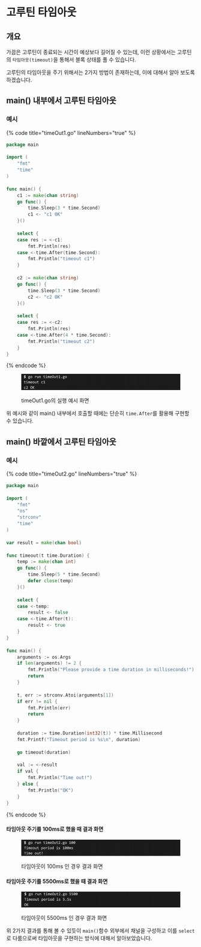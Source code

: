 # 고루틴 타임아웃

## 개요

가끔은 고루틴이 종료되는 시간이 예상보다 길어질 수 있는데, 이런 상황에서는 고루틴의 `타임아웃(timeout)`을 통해서 블록 상태를 풀 수 있습니다.&#x20;

고루틴의 타임아웃을 주기 위해서는 2가지 방법이 존재하는데, 이에 대해서 알아 보도록 하겠습니다.

## main() 내부에서 고루틴 타임아웃

### 예시

{% code title="timeOut1.go" lineNumbers="true" %}
```go
package main

import (
	"fmt"
	"time"
)

func main() {
	c1 := make(chan string)
	go func() {
		time.Sleep(3 * time.Second)
		c1 <- "c1 OK"
	}()

	select {
	case res := <-c1:
		fmt.Println(res)
	case <-time.After(time.Second):
		fmt.Println("timeout c1")
	}

	c2 := make(chan string)
	go func() {
		time.Sleep(3 * time.Second)
		c2 <- "c2 OK"
	}()

	select {
	case res := <-c2:
		fmt.Println(res)
	case <-time.After(4 * time.Second):
		fmt.Println("timeout c2")
	}
}
```
{% endcode %}

<figure><img src="../.gitbook/assets/image.png" alt=""><figcaption><p>timeOut1.go의 실행 예시 화면</p></figcaption></figure>

위 예시와 같이 main() 내부에서 호출할 때에는 단순히 `time.After`를 활용해 구현할 수 있습니다.

## main() 바깥에서 고루틴 타임아웃

### 예시

{% code title="timeOut2.go" lineNumbers="true" %}
```go
package main

import (
	"fmt"
	"os"
	"strconv"
	"time"
)

var result = make(chan bool)

func timeout(t time.Duration) {
	temp := make(chan int)
	go func() {
		time.Sleep(5 * time.Second)
		defer close(temp)
	}()

	select {
	case <-temp:
		result <- false
	case <-time.After(t):
		result <- true
	}
}

func main() {
	arguments := os.Args
	if len(arguments) != 2 {
		fmt.Println("Please provide a time duration in milliseconds!")
		return
	}

	t, err := strconv.Atoi(arguments[1])
	if err != nil {
		fmt.Println(err)
		return
	}

	duration := time.Duration(int32(t)) * time.Millisecond
	fmt.Printf("Timeout period is %s\n", duration)

	go timeout(duration)

	val := <-result
	if val {
		fmt.Println("Time out!")
	} else {
		fmt.Println("OK")
	}
}
```
{% endcode %}

#### 타임아웃 주기를 100ms로 했을 때 결과 화면

<figure><img src="../.gitbook/assets/image (1).png" alt=""><figcaption><p>타임아웃이 100ms 인 경우 결과 화면</p></figcaption></figure>

#### 타임아웃 주기를 5500ms로 했을 때 결과 화면

<figure><img src="../.gitbook/assets/image (2).png" alt=""><figcaption><p>타임아웃이 5500ms 인 경우 결과 화면</p></figcaption></figure>

위 2가지 결과를 통해 볼 수 있듯이 `main()`함수 외부에서 채널을 구성하고 이를 `select`로 다룸으로써 타임아웃을 구현하는 방식에 대해서 알아보았습니다.
